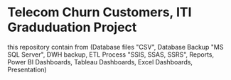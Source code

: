 # Telecom Churn Customers, ITI Graduduation Project
 this repository contain from (Database files "CSV", Database Backup "MS SQL Server", DWH backup, ETL Process "SSIS, SSAS, SSRS", Reports, Power BI Dashboards, Tableau Dashboards, Excel Dashboards, Presentation)
